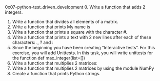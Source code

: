 0x07-python-test_driven_development
0. Write a function that adds 2 integers.
1. Write a function that divides all elements of a matrix.
2. Write a function that prints My name is <first name> <last name>
3. Write a function that prints a square with the character #.
4. Write a function that prints a text with 2 new lines after each of these characters: ., ? and :
5. Since the beginning you have been creating “Interactive tests”. For this exercise, you will add Unittests.
In this task, you will write unittests for the function def max_integer(list=[])
6. Write a function that multiplies 2 matrices:
7. Write a function that multiplies 2 matrices by using the module NumPy
8. Create a function that prints Python strings.
